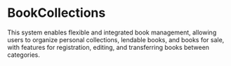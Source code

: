 # BookCollections
This system enables flexible and integrated book management, allowing users to organize personal collections, lendable books, and books for sale, with features for registration, editing, and transferring books between categories.
